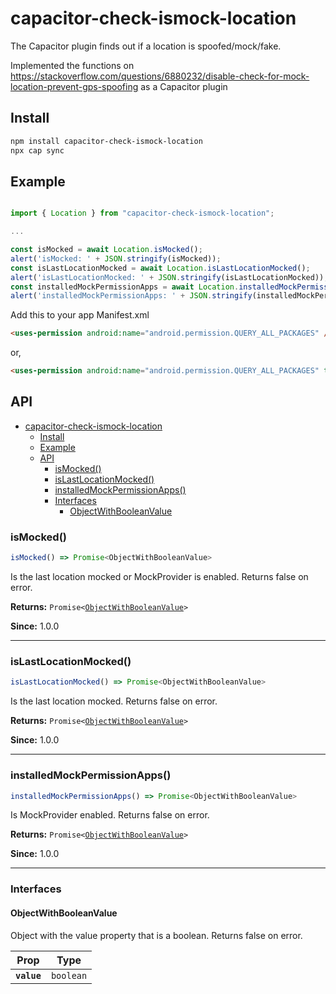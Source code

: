 # capacitor-check-ismock-location

The Capacitor plugin finds out if a location is spoofed/mock/fake.

Implemented the functions on https://stackoverflow.com/questions/6880232/disable-check-for-mock-location-prevent-gps-spoofing as a Capacitor plugin

## Install

```bash
npm install capacitor-check-ismock-location
npx cap sync
```

## Example

```javascript

import { Location } from "capacitor-check-ismock-location";

...

const isMocked = await Location.isMocked();
alert('isMocked: ' + JSON.stringify(isMocked));
const isLastLocationMocked = await Location.isLastLocationMocked();
alert('isLastLocationMocked: ' + JSON.stringify(isLastLocationMocked));
const installedMockPermissionApps = await Location.installedMockPermissionApps();
alert('installedMockPermissionApps: ' + JSON.stringify(installedMockPermissionApps));

```

Add this to your app Manifest.xml

```html
<uses-permission android:name="android.permission.QUERY_ALL_PACKAGES" />
```

or,

```html
<uses-permission android:name="android.permission.QUERY_ALL_PACKAGES" tools:ignore="QueryAllPackagesPermission" />
```

## API

<docgen-index>

- [capacitor-check-ismock-location](#capacitor-check-ismock-location)
  - [Install](#install)
  - [Example](#example)
  - [API](#api)
    - [isMocked()](#ismocked)
    - [isLastLocationMocked()](#islastlocationmocked)
    - [installedMockPermissionApps()](#installedmockpermissionapps)
    - [Interfaces](#interfaces)
      - [ObjectWithBooleanValue](#objectwithbooleanvalue)

</docgen-index>

<docgen-api>
<!--Update the source file JSDoc comments and rerun docgen to update the docs below-->

### isMocked()

```typescript
isMocked() => Promise<ObjectWithBooleanValue>
```

Is the last location mocked or MockProvider is enabled. Returns false on error.

**Returns:** <code>Promise&lt;<a href="#objectwithbooleanvalue">ObjectWithBooleanValue</a>&gt;</code>

**Since:** 1.0.0

---

### isLastLocationMocked()

```typescript
isLastLocationMocked() => Promise<ObjectWithBooleanValue>
```

Is the last location mocked. Returns false on error.

**Returns:** <code>Promise&lt;<a href="#objectwithbooleanvalue">ObjectWithBooleanValue</a>&gt;</code>

**Since:** 1.0.0

---

### installedMockPermissionApps()

```typescript
installedMockPermissionApps() => Promise<ObjectWithBooleanValue>
```

Is MockProvider enabled. Returns false on error.

**Returns:** <code>Promise&lt;<a href="#objectwithbooleanvalue">ObjectWithBooleanValue</a>&gt;</code>

**Since:** 1.0.0

---

### Interfaces

#### ObjectWithBooleanValue

Object with the value property that is a boolean. Returns false on error.

| Prop        | Type                 |
| ----------- | -------------------- |
| **`value`** | <code>boolean</code> |

</docgen-api>
